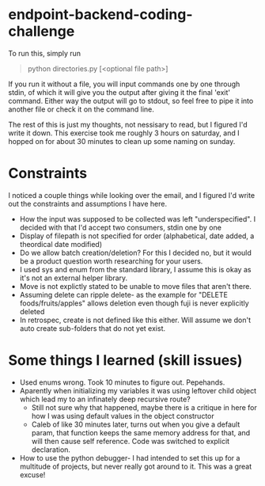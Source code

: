 # endpoint-backend-coding-challenge

To run this, simply run
> python directories.py \[\<optional file path\>\]

If you run it without a file, you will input commands one by one through stdin, of which it will give you the output after giving it the final 'exit' command.
Either way the output will go to stdout, so feel free to pipe it into another file or check it on the command line.

The rest of this is just my thoughts, not nessisary to read, but I figured I'd write it down. This exercise took me roughly 3 hours on saturday, and I hopped on for about 30 minutes to clean up some naming on sunday.

# Constraints
I noticed a couple things while looking over the email, and I figured I'd write out the constraints and assumptions I have here.
* How the input was supposed to be collected was left "underspecified". I decided with that I'd accept two consumers, stdin one by one
* Display of filepath is not specified for order (alphabetical, date added, a theordical date modified)
* Do we allow batch creation/deletion? For this I decided no, but it would be a product question worth researching for your users.
* I used sys and enum from the standard library, I assume this is okay as it's not an external helper library.
* Move is not explictly stated to be unable to move files that aren't there.
* Assuming delete can ripple delete- as the example for "DELETE foods/fruits/apples" allows deletion even though fuji is never explicitly deleted
* In retrospec, create is not defined like this either. Will assume we don't auto create sub-folders that do not yet exist.

# Some things I learned (skill issues)
* Used enums wrong. Took 10 minutes to figure out. Pepehands.
* Aparently when initializing my variables it was using leftover child object which lead my to an infinately deep recursive route?
    * Still not sure why that happened, maybe there is a critique in here for how I was using default values in the object constructor
    * Caleb of like 30 minutes later, turns out when you give a default param, that function keeps the same memory address for that, and will then cause self reference. Code was switched to explicit declaration.
* How to use the python debugger- I had intended to set this up for a multitude of projects, but never really got around to it. This was a great excuse!